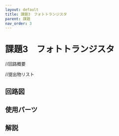 ```yaml
---
layout: default
title: 課題3　フォトトランジスタ
parent: 課題
nav_order: 3
---
```


# 課題3　フォトトランジスタ
//回路概要

//提出物リスト

## 回路図


## 使用パーツ

## 解説